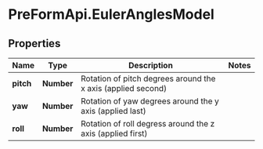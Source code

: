 # PreFormApi.EulerAnglesModel

## Properties

Name | Type | Description | Notes
------------ | ------------- | ------------- | -------------
**pitch** | **Number** | Rotation of pitch degrees around the x axis (applied second) | 
**yaw** | **Number** | Rotation of yaw degrees around the y axis (applied last) | 
**roll** | **Number** | Rotation of roll degress around the z axis (applied first) | 


